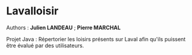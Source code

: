 Lavalloisir
===========

Authors : **Julien LANDEAU** ; **Pierre MARCHAL**

Projet Java : Répertorier les loisirs présents sur Laval afin qu'ils puissent être évalué par des utilisateurs.
